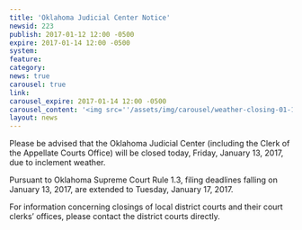 ```yaml
---
title: 'Oklahoma Judicial Center Notice'
newsid: 223
publish: 2017-01-12 12:00 -0500
expire: 2017-01-14 12:00 -0500
system: 
feature: 
category: 
news: true
carousel: true
link: 
carousel_expire: 2017-01-14 12:00 -0500
carousel_content: '<img src=''/assets/img/carousel/weather-closing-01-13-2017.jpg'' alt='''' />'
layout: news
---
```

<p>Please be advised that the Oklahoma Judicial Center (including the Clerk of the Appellate Courts Office) will be closed today, Friday, January 13, 2017, due to inclement weather.</p>
<p>Pursuant to Oklahoma Supreme Court Rule 1.3, filing deadlines falling on January 13, 2017, are extended to Tuesday, January 17, 2017.</p>
<p>For information concerning closings of local district courts and their court clerks’ offices, please contact the district courts directly.</p>